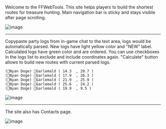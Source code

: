 Welcome to the FFWebTools. This site helps players to build the shortest routes for treasure hunting.
Main navigation bar is sticky and stays visible after page scrolling.

![image](https://github.com/user-attachments/assets/a0e828ea-ffb5-4710-9e60-2640ba14dca8)

***

Copypaste party logs from in-game chat to the text area, logs would be automatically parsed. New logs have light yellow color and "NEW" label. Calculated logs have green color and are ordered.
You can use checkboxes in the logs list to exclude and include coordinates again. 
"Calculate" button allows to build new routes with current parsed logs.

```
(Nyan Doge) Garlemald ( 14.3  , 29.7 )
(Nyan Doge) Garlemald ( 17.9  , 28.3 )
(Nyan Doge) Garlemald ( 21.9  , 25.9 )
(Nyan Doge) Garlemald ( 25.6  , 24.2 )
(Nyan Doge) Garlemald ( 19.9  , 9.5 )
```

![image](https://github.com/user-attachments/assets/a7b94e1d-674d-444c-95d8-defd1168fd81)

***

The site also has Contacts page.

![image](https://github.com/user-attachments/assets/a27b29a9-218f-4c4a-9f8f-c6e895613428)
